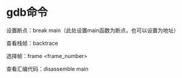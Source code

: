 # gdb命令

设置断点：break main（此处设置main函数为断点，也可以设置为地址）

查看栈帧：backtrace

选择帧：frame <frame_number>

查看汇编代码：disassemble main